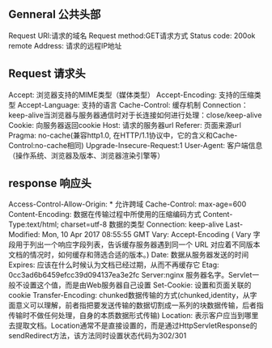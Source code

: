 ## Genneral 公共头部
Request URl:请求的域名
Request method:GET请求方式
Status code: 200ok
remote Address: 请求的远程IP地址


## Request 请求头
Accept: 浏览器支持的MIME类型（媒体类型）
Accept-Encoding: 支持的压缩类型
Accept-Language: 支持的语言
Cache-Control: 缓存机制
Connection：keep-alive当浏览器与服务器通信时对于长连接如何进行处理：close/keep-alive
Cookie: 向服务器返回cookie
Host: 请求的服务器url
Referer: 页面来源url
Pragma: no-cache(兼容http1.0, 在HTTP/1.1协议中，它的含义和Cache- Control:no-cache相同)
Upgrade-Insecure-Request:1
User-Agent: 客户端信息（操作系统、浏览器及版本、浏览器渲染引擎等）


## response 响应头
Access-Control-Allow-Origin: * 允许跨域
Cache-Control: max-age=600
Content-Encoding: 数据在传输过程中所使用的压缩编码方式
Content-Type:text/html; charset=utf-8 数据的类型
Connection: keep-alive
Last-Modified: Mon, 10 Apr 2017 08:55:55 GMT
Vary: Accept-Encoding ( Vary 字段用于列出一个响应字段列表，告诉缓存服务器遇到同一个 URL 对应着不同版本文档的情况时，如何缓存和筛选合适的版本。)
Date: 数据从服务器发送的时间
Expires: 应该在什么时候认为文档已经过期，从而不再缓存它
Etag: 0cc3ad6b6459efcc39d094137ea3e2fc
Server:nginx  服务器名字。Servlet一般不设置这个值，而是由Web服务器自己设置
Set-Cookie: 设置和页面关联的cookie
Transfer-Encoding: chunked数据传输的方式(chunked,identity，从字面意义可以理解，前者指把要发送传输的数据切割成一系列的块数据传输，后者指传输时不做任何处理，自身的本质数据形式传输)
Location: 表示客户应当到哪里去提取文档。Location通常不是直接设置的，而是通过HttpServletResponse的sendRedirect方法，该方法同时设置状态代码为302/301
